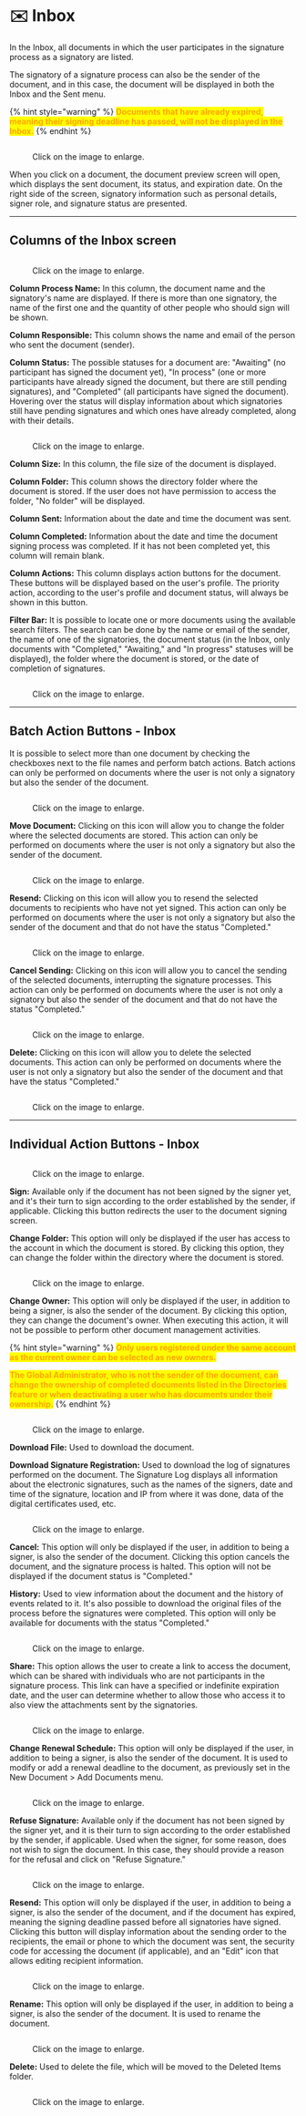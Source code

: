 # ✉️ Inbox

In the Inbox, all documents in which the user participates in the signature process as a signatory are listed. &#x20;

The signatory of a signature process can also be the sender of the document, and in this case, the document will be displayed in both the Inbox and the Sent menu.&#x20;

{% hint style="warning" %}
<mark style="color:orange;">**Documents that have already expired, meaning their signing deadline has passed, will not be displayed in the Inbox.**</mark>
{% endhint %}

<figure><img src="../.gitbook/assets/01 (4).png" alt=""><figcaption><p>Click on the image to enlarge.</p></figcaption></figure>

When you click on a document, the document preview screen will open, which displays the sent document, its status, and expiration date. On the right side of the screen, signatory information such as personal details, signer role, and signature status are presented.

***

## Columns of the Inbox screen

<figure><img src="../.gitbook/assets/03 (3).png" alt=""><figcaption><p>Click on the image to enlarge.</p></figcaption></figure>

**Column Process Name:** In this column, the document name and the signatory's name are displayed. If there is more than one signatory, the name of the first one and the quantity of other people who should sign will be shown.&#x20;

**Column Responsible:** This column shows the name and email of the person who sent the document (sender).&#x20;

**Column Status:** The possible statuses for a document are: "Awaiting" (no participant has signed the document yet), "In process" (one or more participants have already signed the document, but there are still pending signatures), and "Completed" (all participants have signed the document). Hovering over the status will display information about which signatories still have pending signatures and which ones have already completed, along with their details.&#x20;

<figure><img src="../.gitbook/assets/04 (3).png" alt=""><figcaption><p>Click on the image to enlarge.</p></figcaption></figure>

**Column Size:** In this column, the file size of the document is displayed.&#x20;

**Column Folder:** This column shows the directory folder where the document is stored. If the user does not have permission to access the folder, "No folder" will be displayed.&#x20;

**Column Sent:** Information about the date and time the document was sent.&#x20;

**Column Completed:** Information about the date and time the document signing process was completed. If it has not been completed yet, this column will remain blank.&#x20;

**Column Actions:** This column displays action buttons for the document. These buttons will be displayed based on the user's profile. The priority action, according to the user's profile and document status, will always be shown in this button.&#x20;

**Filter Bar:** It is possible to locate one or more documents using the available search filters. The search can be done by the name or email of the sender, the name of one of the signatories, the document status (in the Inbox, only documents with "Completed," "Awaiting," and "In progress" statuses will be displayed), the folder where the document is stored, or the date of completion of signatures.&#x20;

<figure><img src="../.gitbook/assets/05 (4).png" alt=""><figcaption><p>Click on the image to enlarge.</p></figcaption></figure>

***

## Batch Action Buttons - Inbox&#x20;

It is possible to select more than one document by checking the checkboxes next to the file names and perform batch actions. Batch actions can only be performed on documents where the user is not only a signatory but also the sender of the document.&#x20;

<figure><img src="../.gitbook/assets/17 (1) (1).png" alt=""><figcaption><p>Click on the image to enlarge.</p></figcaption></figure>

**Move Document:** Clicking on this icon will allow you to change the folder where the selected documents are stored. This action can only be performed on documents where the user is not only a signatory but also the sender of the document.

<figure><img src="../.gitbook/assets/07 (3).png" alt=""><figcaption><p>Click on the image to enlarge.</p></figcaption></figure>

**Resend:** Clicking on this icon will allow you to resend the selected documents to recipients who have not yet signed. This action can only be performed on documents where the user is not only a signatory but also the sender of the document and that do not have the status "Completed."

<figure><img src="../.gitbook/assets/18 (1) (1).png" alt=""><figcaption><p>Click on the image to enlarge.</p></figcaption></figure>

**Cancel Sending:** Clicking on this icon will allow you to cancel the sending of the selected documents, interrupting the signature processes. This action can only be performed on documents where the user is not only a signatory but also the sender of the document and that do not have the status "Completed."

<figure><img src="../.gitbook/assets/19 (1) (1).png" alt=""><figcaption><p>Click on the image to enlarge.</p></figcaption></figure>

**Delete:** Clicking on this icon will allow you to delete the selected documents. This action can only be performed on documents where the user is not only a signatory but also the sender of the document and that have the status "Completed."

<figure><img src="../.gitbook/assets/16 (1) (1).png" alt=""><figcaption><p>Click on the image to enlarge.</p></figcaption></figure>

***

## Individual Action Buttons - Inbox

<figure><img src="../.gitbook/assets/06 (2).png" alt=""><figcaption><p>Click on the image to enlarge.</p></figcaption></figure>

**Sign:** Available only if the document has not been signed by the signer yet, and it's their turn to sign according to the order established by the sender, if applicable. Clicking this button redirects the user to the document signing screen.&#x20;

**Change Folder:** This option will only be displayed if the user has access to the account in which the document is stored. By clicking this option, they can change the folder within the directory where the document is stored.&#x20;

<figure><img src="../.gitbook/assets/07 (3).png" alt=""><figcaption><p>Click on the image to enlarge.</p></figcaption></figure>

**Change Owner:** This option will only be displayed if the user, in addition to being a signer, is also the sender of the document. By clicking this option, they can change the document's owner. When executing this action, it will not be possible to perform other document management activities.&#x20;

{% hint style="warning" %}
<mark style="color:orange;">**Only users registered under the same account as the current owner can be selected as new owners.**</mark>

<mark style="color:orange;">**The Global Administrator, who is not the sender of the document, can change the ownership of completed documents listed in the Directories feature or when deactivating a user who has documents under their ownership.**</mark>
{% endhint %}

<figure><img src="../.gitbook/assets/08 (1) (1) (1).png" alt=""><figcaption><p>Click on the image to enlarge.</p></figcaption></figure>

**Download File:** Used to download the document.&#x20;

**Download Signature Registration:** Used to download the log of signatures performed on the document. The Signature Log displays all information about the electronic signatures, such as the names of the signers, date and time of the signature, location and IP from where it was done, data of the digital certificates used, etc.&#x20;

<figure><img src="../.gitbook/assets/10 (1) (1) (1) (1).png" alt=""><figcaption><p>Click on the image to enlarge.</p></figcaption></figure>

**Cancel:** This option will only be displayed if the user, in addition to being a signer, is also the sender of the document. Clicking this option cancels the document, and the signature process is halted. This option will not be displayed if the document status is "Completed."

**History:** Used to view information about the document and the history of events related to it. It's also possible to download the original files of the process before the signatures were completed. This option will only be available for documents with the status "Completed."

<figure><img src="../.gitbook/assets/09 (2).png" alt=""><figcaption><p>Click on the image to enlarge.</p></figcaption></figure>

**Share:** This option allows the user to create a link to access the document, which can be shared with individuals who are not participants in the signature process. This link can have a specified or indefinite expiration date, and the user can determine whether to allow those who access it to also view the attachments sent by the signatories.

<figure><img src="../.gitbook/assets/11 (1) (1) (1) (1).png" alt=""><figcaption><p>Click on the image to enlarge.</p></figcaption></figure>

**Change Renewal Schedule:** This option will only be displayed if the user, in addition to being a signer, is also the sender of the document. It is used to modify or add a renewal deadline to the document, as previously set in the New Document > Add Documents menu.

<figure><img src="../.gitbook/assets/12 (2).png" alt=""><figcaption><p>Click on the image to enlarge.</p></figcaption></figure>

**Refuse Signature:** Available only if the document has not been signed by the signer yet, and it is their turn to sign according to the order established by the sender, if applicable. Used when the signer, for some reason, does not wish to sign the document. In this case, they should provide a reason for the refusal and click on "Refuse Signature."

<figure><img src="../.gitbook/assets/13 (1) (1).png" alt=""><figcaption><p>Click on the image to enlarge.</p></figcaption></figure>

**Resend:** This option will only be displayed if the user, in addition to being a signer, is also the sender of the document, and if the document has expired, meaning the signing deadline passed before all signatories have signed. Clicking this button will display information about the sending order to the recipients, the email or phone to which the document was sent, the security code for accessing the document (if applicable), and an "Edit" icon that allows editing recipient information.

<figure><img src="../.gitbook/assets/14 (1) (1) (1).png" alt=""><figcaption><p>Click on the image to enlarge.</p></figcaption></figure>

**Rename:** This option will only be displayed if the user, in addition to being a signer, is also the sender of the document. It is used to rename the document.

<figure><img src="../.gitbook/assets/15 (1) (1) (1).png" alt=""><figcaption><p>Click on the image to enlarge.</p></figcaption></figure>

**Delete:** Used to delete the file, which will be moved to the Deleted Items folder.

<figure><img src="../.gitbook/assets/16 (3).png" alt=""><figcaption><p>Click on the image to enlarge.</p></figcaption></figure>
